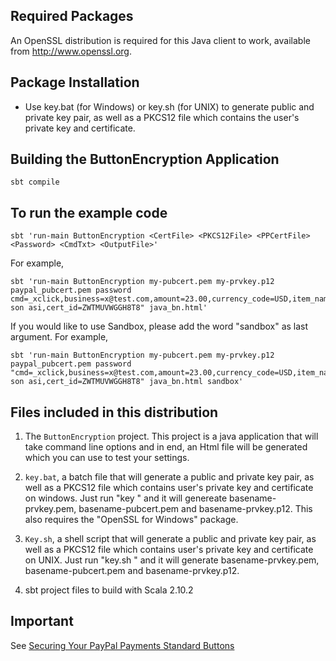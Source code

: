 Required Packages
-----------------
An OpenSSL distribution is required for this Java client to work, available from http://www.openssl.org.

Package Installation
---------------------
* Use key.bat (for Windows) or key.sh (for UNIX) to generate public and private key pair, as well as a PKCS12 file which contains the user's private key and certificate.

Building the ButtonEncryption Application
------------------------------------------

````
sbt compile
````

To run the example code
------------------------

````
sbt 'run-main ButtonEncryption <CertFile> <PKCS12File> <PPCertFile> <Password> <CmdTxt> <OutputFile>'
````

For example,

````
sbt 'run-main ButtonEncryption my-pubcert.pem my-prvkey.p12 paypal_pubcert.pem password cmd=_xclick,business=x@test.com,amount=23.00,currency_code=USD,item_name=todos son asi,cert_id=ZWTMUVWGGH8T8" java_bn.html'
````

If you would like to use Sandbox, please add the word "sandbox" as last argument. For example,

````
sbt 'run-main ButtonEncryption my-pubcert.pem my-prvkey.p12 paypal_pubcert.pem password "cmd=_xclick,business=x@test.com,amount=23.00,currency_code=USD,item_name=todos son asi,cert_id=ZWTMUVWGGH8T8" java_bn.html sandbox'
````

Files included in this distribution
------------------------------------

1) The `ButtonEncryption` project. This project is a java application that will take command line options and in end, an Html file will be generated which you can use to test your settings.

2) `key.bat`, a batch file that will generate a public and private key pair, as well as a PKCS12 file which contains user's private key and certificate on windows. Just run "key <basename>" and it will genereate basename-prvkey.pem, basename-pubcert.pem and basename-prvkey.p12. This also requires the "OpenSSL for Windows" package.

3) `Key.sh`, a shell script that will generate a public and private key pair, as well as a PKCS12 file which contains user's private key and certificate on UNIX. Just run "key.sh <basename>" and it will generate basename-prvkey.pem, basename-pubcert.pem and basename-prvkey.p12.

4) sbt project files to build with Scala 2.10.2

Important
---------

See [Securing Your PayPal Payments Standard Buttons](https://developer.paypal.com/webapps/developer/docs/classic/paypal-payments-standard/integration-guide/encryptedwebpayments/#id08A3I0MK05Z)

